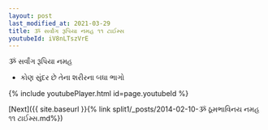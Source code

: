 ```yaml
---
layout: post
last_modified_at: 2021-03-29
title: ૐ સર્વાંગ રૂપિયા નમહ ૧૧ ટાઈમ્સ
youtubeId: iV8nLTszVrE
---
```

 
 
 ૐ સર્વાંગ રૂપિયા નમહ  
 
 -  કોણ સુંદર છે તેના શરીરના બધા ભાગો 
 
  
 
  
 
 
 
 
 
 


{% include youtubePlayer.html id=page.youtubeId %}
 
[Next]({{ site.baseurl }}{% link  split1/_posts/2014-02-10-ૐ ઠૂમભાવિનય નમહ ૧૧ ટાઈમ્સ.md%})
 
